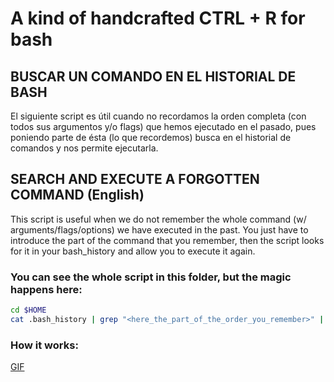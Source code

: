 # A kind of handcrafted CTRL + R for bash

## BUSCAR UN COMANDO EN EL HISTORIAL DE BASH
El siguiente script es útil cuando no recordamos la orden completa (con todos sus argumentos y/o flags) que hemos ejecutado en el pasado, pues poniendo parte de ésta (lo que recordemos) busca en el historial de comandos y nos permite ejecutarla.

## SEARCH AND EXECUTE A FORGOTTEN COMMAND (English)
This script is useful when we do not remember the whole command (w/ arguments/flags/options) we have executed in the past. You just have to introduce the part of the command that you remember, then the script looks for it in your bash_history and allow you to execute it again.

### You can see the whole script in this folder, but the magic happens here:
```sh
cd $HOME
cat .bash_history | grep "<here_the_part_of_the_order_you_remember>" | uniq
```
### How it works:

[GIF](https://gfycat.com/AmpleInferiorBinturong)
